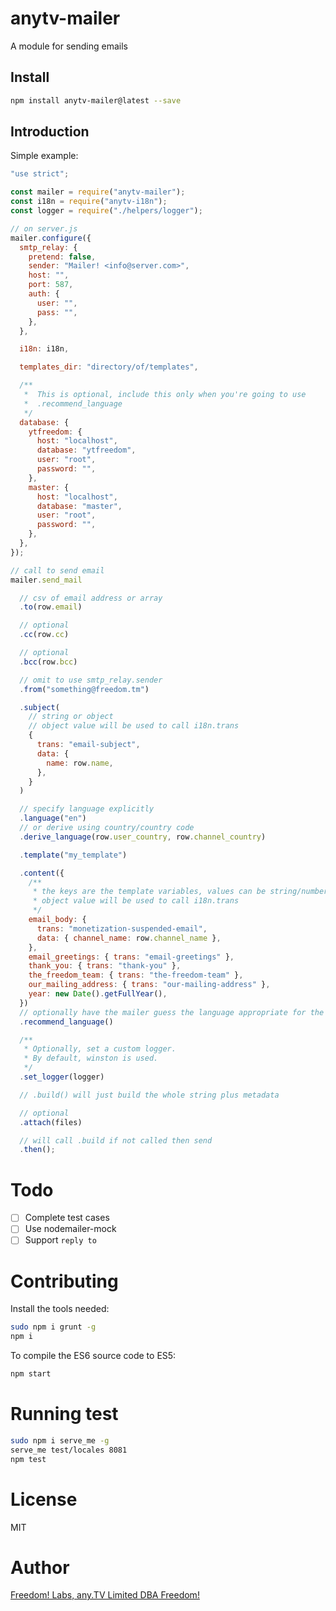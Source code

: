 # anytv-mailer

A module for sending emails

## Install

```sh
npm install anytv-mailer@latest --save
```

## Introduction

Simple example:

```js
"use strict";

const mailer = require("anytv-mailer");
const i18n = require("anytv-i18n");
const logger = require("./helpers/logger");

// on server.js
mailer.configure({
  smtp_relay: {
    pretend: false,
    sender: "Mailer! <info@server.com>",
    host: "",
    port: 587,
    auth: {
      user: "",
      pass: "",
    },
  },

  i18n: i18n,

  templates_dir: "directory/of/templates",

  /**
   *  This is optional, include this only when you're going to use
   *  .recommend_language
   */
  database: {
    ytfreedom: {
      host: "localhost",
      database: "ytfreedom",
      user: "root",
      password: "",
    },
    master: {
      host: "localhost",
      database: "master",
      user: "root",
      password: "",
    },
  },
});

// call to send email
mailer.send_mail

  // csv of email address or array
  .to(row.email)

  // optional
  .cc(row.cc)

  // optional
  .bcc(row.bcc)

  // omit to use smtp_relay.sender
  .from("something@freedom.tm")

  .subject(
    // string or object
    // object value will be used to call i18n.trans
    {
      trans: "email-subject",
      data: {
        name: row.name,
      },
    }
  )

  // specify language explicitly
  .language("en")
  // or derive using country/country code
  .derive_language(row.user_country, row.channel_country)

  .template("my_template")

  .content({
    /**
     * the keys are the template variables, values can be string/number/object
     * object value will be used to call i18n.trans
     */
    email_body: {
      trans: "monetization-suspended-email",
      data: { channel_name: row.channel_name },
    },
    email_greetings: { trans: "email-greetings" },
    thank_you: { trans: "thank-you" },
    the_freedom_team: { trans: "the-freedom-team" },
    our_mailing_address: { trans: "our-mailing-address" },
    year: new Date().getFullYear(),
  })
  // optionally have the mailer guess the language appropriate for the recipient
  .recommend_language()

  /**
   * Optionally, set a custom logger.
   * By default, winston is used.
   */
  .set_logger(logger)

  // .build() will just build the whole string plus metadata

  // optional
  .attach(files)

  // will call .build if not called then send
  .then();
```

# Todo

- [ ] Complete test cases
- [ ] Use nodemailer-mock
- [ ] Support `reply to`

# Contributing

Install the tools needed:

```sh
sudo npm i grunt -g
npm i
```

To compile the ES6 source code to ES5:

```sh
npm start
```

# Running test

```sh
sudo npm i serve_me -g
serve_me test/locales 8081
npm test
```

# License

MIT

# Author

[Freedom! Labs, any.TV Limited DBA Freedom!](https://www.freedom.tm)
